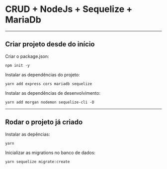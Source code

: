 # CRUD + NodeJs + Sequelize + MariaDb

---

## Criar projeto desde do início

Criar o package.json:

`npm init -y`

Instalar as dependências do projeto:

`yarn add express cors mariadb sequelize `

Instalar as dependências de desenvolvimento:

`yarn add morgan nodemon sequelize-cli -D`

---

## Rodar o projeto já criado

Instalar as depências:

`yarn`

Inicializar as migrations no banco de dados:

`yarn sequelize migrate:create`
